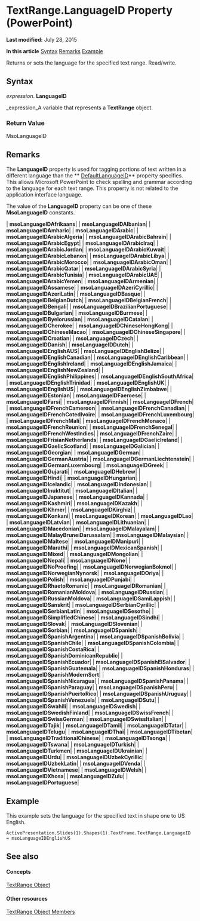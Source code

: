 
# TextRange.LanguageID Property (PowerPoint)

 **Last modified:** July 28, 2015

 **In this article**
 [Syntax](#sectionSection0)
 [Remarks](#sectionSection1)
 [Example](#sectionSection2)


Returns or sets the language for the specified text range. Read/write.


## Syntax
<a name="sectionSection0"> </a>

 _expression_. **LanguageID**

 _expression_A variable that represents a  **TextRange** object.


### Return Value

MsoLanguageID


## Remarks
<a name="sectionSection1"> </a>

The  **LanguageID** property is used for tagging portions of text written in a different language than the ** [DefaultLanguageID](8568c96c-b997-6a92-e93b-0f3d091383e2.md)** property specifies. This allows Microsoft PowerPoint to check spelling and grammar according to the language for each text range. This property is not related to the application interface language.

The value of the  **LanguageID** property can be one of these **MsoLanguageID** constants.



| **msoLanguageIDAfrikaans**|
| **msoLanguageIDAlbanian**|
| **msoLanguageIDAmharic**|
| **msoLanguageIDArabic**|
| **msoLanguageIDArabicAlgeria**|
| **msoLanguageIDArabicBahrain**|
| **msoLanguageIDArabicEgypt**|
| **msoLanguageIDArabicIraq**|
| **msoLanguageIDArabicJordan**|
| **msoLanguageIDArabicKuwait**|
| **msoLanguageIDArabicLebanon**|
| **msoLanguageIDArabicLibya**|
| **msoLanguageIDArabicMorocco**|
| **msoLanguageIDArabicOman**|
| **msoLanguageIDArabicQatar**|
| **msoLanguageIDArabicSyria**|
| **msoLanguageIDArabicTunisia**|
| **msoLanguageIDArabicUAE**|
| **msoLanguageIDArabicYemen**|
| **msoLanguageIDArmenian**|
| **msoLanguageIDAssamese**|
| **msoLanguageIDAzeriCyrillic**|
| **msoLanguageIDAzeriLatin**|
| **msoLanguageIDBasque**|
| **msoLanguageIDBelgianDutch**|
| **msoLanguageIDBelgianFrench**|
| **msoLanguageIDBengali**|
| **msoLanguageIDBrazilianPortuguese**|
| **msoLanguageIDBulgarian**|
| **msoLanguageIDBurmese**|
| **msoLanguageIDByelorussian**|
| **msoLanguageIDCatalan**|
| **msoLanguageIDCherokee**|
| **msoLanguageIDChineseHongKong**|
| **msoLanguageIDChineseMacao**|
| **msoLanguageIDChineseSingapore**|
| **msoLanguageIDCroatian**|
| **msoLanguageIDCzech**|
| **msoLanguageIDDanish**|
| **msoLanguageIDDutch**|
| **msoLanguageIDEnglishAUS**|
| **msoLanguageIDEnglishBelize**|
| **msoLanguageIDEnglishCanadian**|
| **msoLanguageIDEnglishCaribbean**|
| **msoLanguageIDEnglishIreland**|
| **msoLanguageIDEnglishJamaica**|
| **msoLanguageIDEnglishNewZealand**|
| **msoLanguageIDEnglishPhilippines**|
| **msoLanguageIDEnglishSouthAfrica**|
| **msoLanguageIDEnglishTrinidad**|
| **msoLanguageIDEnglishUK**|
| **msoLanguageIDEnglishUS**|
| **msoLanguageIDEnglishZimbabwe**|
| **msoLanguageIDEstonian**|
| **msoLanguageIDFaeroese**|
| **msoLanguageIDFarsi**|
| **msoLanguageIDFinnish**|
| **msoLanguageIDFrench**|
| **msoLanguageIDFrenchCameroon**|
| **msoLanguageIDFrenchCanadian**|
| **msoLanguageIDFrenchCotedIvoire**|
| **msoLanguageIDFrenchLuxembourg**|
| **msoLanguageIDFrenchMali**|
| **msoLanguageIDFrenchMonaco**|
| **msoLanguageIDFrenchReunion**|
| **msoLanguageIDFrenchSenegal**|
| **msoLanguageIDFrenchWestIndies**|
| **msoLanguageIDFrenchZaire**|
| **msoLanguageIDFrisianNetherlands**|
| **msoLanguageIDGaelicIreland**|
| **msoLanguageIDGaelicScotland**|
| **msoLanguageIDGalician**|
| **msoLanguageIDGeorgian**|
| **msoLanguageIDGerman**|
| **msoLanguageIDGermanAustria**|
| **msoLanguageIDGermanLiechtenstein**|
| **msoLanguageIDGermanLuxembourg**|
| **msoLanguageIDGreek**|
| **msoLanguageIDGujarati**|
| **msoLanguageIDHebrew**|
| **msoLanguageIDHindi**|
| **msoLanguageIDHungarian**|
| **msoLanguageIDIcelandic**|
| **msoLanguageIDIndonesian**|
| **msoLanguageIDInuktitut**|
| **msoLanguageIDItalian**|
| **msoLanguageIDJapanese**|
| **msoLanguageIDKannada**|
| **msoLanguageIDKashmiri**|
| **msoLanguageIDKazakh**|
| **msoLanguageIDKhmer**|
| **msoLanguageIDKirghiz**|
| **msoLanguageIDKonkani**|
| **msoLanguageIDKorean**|
| **msoLanguageIDLao**|
| **msoLanguageIDLatvian**|
| **msoLanguageIDLithuanian**|
| **msoLanguageIDMacedonian**|
| **msoLanguageIDMalayalam**|
| **msoLanguageIDMalayBruneiDarussalam**|
| **msoLanguageIDMalaysian**|
| **msoLanguageIDMaltese**|
| **msoLanguageIDManipuri**|
| **msoLanguageIDMarathi**|
| **msoLanguageIDMexicanSpanish**|
| **msoLanguageIDMixed**|
| **msoLanguageIDMongolian**|
| **msoLanguageIDNepali**|
| **msoLanguageIDNone**|
| **msoLanguageIDNoProofing**|
| **msoLanguageIDNorwegianBokmol**|
| **msoLanguageIDNorwegianNynorsk**|
| **msoLanguageIDOriya**|
| **msoLanguageIDPolish**|
| **msoLanguageIDPunjabi**|
| **msoLanguageIDRhaetoRomanic**|
| **msoLanguageIDRomanian**|
| **msoLanguageIDRomanianMoldova**|
| **msoLanguageIDRussian**|
| **msoLanguageIDRussianMoldova**|
| **msoLanguageIDSamiLappish**|
| **msoLanguageIDSanskrit**|
| **msoLanguageIDSerbianCyrillic**|
| **msoLanguageIDSerbianLatin**|
| **msoLanguageIDSesotho**|
| **msoLanguageIDSimplifiedChinese**|
| **msoLanguageIDSindhi**|
| **msoLanguageIDSlovak**|
| **msoLanguageIDSlovenian**|
| **msoLanguageIDSorbian**|
| **msoLanguageIDSpanish**|
| **msoLanguageIDSpanishArgentina**|
| **msoLanguageIDSpanishBolivia**|
| **msoLanguageIDSpanishChile**|
| **msoLanguageIDSpanishColombia**|
| **msoLanguageIDSpanishCostaRica**|
| **msoLanguageIDSpanishDominicanRepublic**|
| **msoLanguageIDSpanishEcuador**|
| **msoLanguageIDSpanishElSalvador**|
| **msoLanguageIDSpanishGuatemala**|
| **msoLanguageIDSpanishHonduras**|
| **msoLanguageIDSpanishModernSort**|
| **msoLanguageIDSpanishNicaragua**|
| **msoLanguageIDSpanishPanama**|
| **msoLanguageIDSpanishParaguay**|
| **msoLanguageIDSpanishPeru**|
| **msoLanguageIDSpanishPuertoRico**|
| **msoLanguageIDSpanishUruguay**|
| **msoLanguageIDSpanishVenezuela**|
| **msoLanguageIDSutu**|
| **msoLanguageIDSwahili**|
| **msoLanguageIDSwedish**|
| **msoLanguageIDSwedishFinland**|
| **msoLanguageIDSwissFrench**|
| **msoLanguageIDSwissGerman**|
| **msoLanguageIDSwissItalian**|
| **msoLanguageIDTajik**|
| **msoLanguageIDTamil**|
| **msoLanguageIDTatar**|
| **msoLanguageIDTelugu**|
| **msoLanguageIDThai**|
| **msoLanguageIDTibetan**|
| **msoLanguageIDTraditionalChinese**|
| **msoLanguageIDTsonga**|
| **msoLanguageIDTswana**|
| **msoLanguageIDTurkish**|
| **msoLanguageIDTurkmen**|
| **msoLanguageIDUkrainian**|
| **msoLanguageIDUrdu**|
| **msoLanguageIDUzbekCyrillic**|
| **msoLanguageIDUzbekLatin**|
| **msoLanguageIDVenda**|
| **msoLanguageIDVietnamese**|
| **msoLanguageIDWelsh**|
| **msoLanguageIDXhosa**|
| **msoLanguageIDZulu**|
| **msoLanguageIDPortuguese**|

## Example
<a name="sectionSection2"> </a>

This example sets the language for the specified text in shape one to US English.


```
ActivePresentation.Slides(1).Shapes(1).TextFrame.TextRange.LanguageID = msoLanguageIDEnglishUS
```


## See also
<a name="sectionSection2"> </a>


#### Concepts


 [TextRange Object](7c234107-c423-7ec9-e8bd-a82cc3b345de.md)
#### Other resources


 [TextRange Object Members](cb8dc5ff-34de-3d04-1d56-ed387daaf6b9.md)
